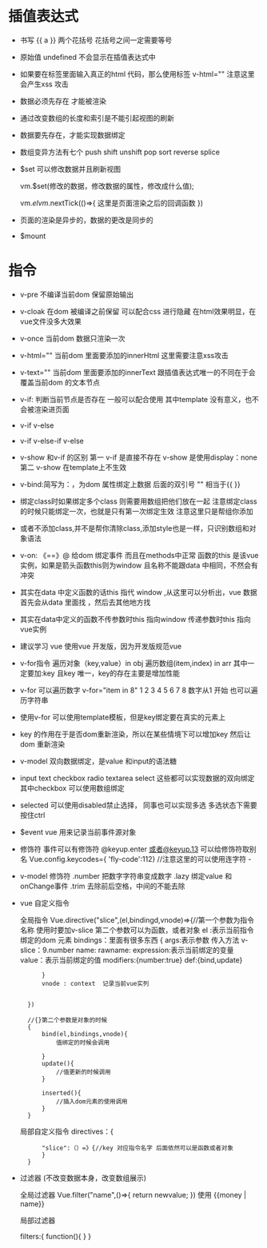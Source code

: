 # 插值表达式

* 书写 {{ a }}  两个花括号 花括号之间一定需要等号 
* 原始值 undefined 不会显示在插值表达式中
* 如果要在标签里面输入真正的html 代码，那么使用标签 v-html=""
        注意这里会产生xss 攻击
    
* 数据必须先存在 才能被渲染 


*  通过改变数组的长度和索引是不能引起视图的刷新

*  数据要先存在，才能实现数据绑定

*  数组变异方法有七个
      push shift  unshift pop sort reverse splice 

*  $set 可以修改数据并且刷新视图

    vm.$set(修改的数据，修改数据的属性，修改成什么值);

    vm.$el   vm.$nextTick(()=>{
        这里是页面渲染之后的回调函数
    }) 

*  页面的渲染是异步的，数据的更改是同步的 

*  $mount


# 指令

* v-pre  不编译当前dom 保留原始输出
* v-cloak  在dom 被编译之前保留 可以配合css 进行隐藏 在html效果明显，在vue文件没多大效果
* v-once 当前dom 数据只渲染一次
* v-html="" 当前dom 里面要添加的innerHtml 这里需要注意xss攻击
* v-text="" 当前dom 里面要添加的innerText  跟插值表达式唯一的不同在于会覆盖当前dom 的文本节点

* v-if: 判断当前节点是否存在  一般可以配合<template></template>使用
其中template 没有意义，也不会被渲染进页面

* v-if v-else 

* v-if v-else-if v-else 

* v-show  和v-if 的区别  第一 v-if 是直接不存在  v-show 是使用display：none 第二 v-show 在template上不生效

* v-bind:简写为：，为dom  属性绑定上数据 后面的双引号 "" 相当于{{ }}  

* 绑定class时如果绑定多个class 则需要用数组把他们放在一起  注意绑定class 的时候只能绑定一次，也就是只有第一次绑定生效 注意这里只是帮组你添加
* 或者不添加class,并不是帮你清除class,添加style也是一样，只识别数组和对象语法

* v-on: 《==》@ 给dom 绑定事件 而且在methods中正常 函数的this 是该vue实例，如果是箭头函数this则为window  且名称不能跟data 中相同，不然会有冲突
* 其实在data 中定义函数的话this 指代 window ,从这里可以分析出，vue 数据首先会从data 里面找 ，然后去其他地方找

* 其实在data中定义的函数不传参数时this 指向window 传递参数时this 指向 vue实例 
* 建议学习 vue 使用vue 开发版，因为开发版规范vue 

* v-for指令 遍历对象（key,value）in obj  遍历数组(item,index) in arr 其中一定要加:key 且key 唯一，key的存在主要是增加性能

* v-for 可以遍历数字  v-for="item in 8"  1 2 3 4 5 6 7 8 数字从1 开始 也可以遍历字符串 
* 使用v-for 可以使用template模板，但是key绑定要在真实的元素上
* key 的作用在于是否dom重新渲染，所以在某些情境下可以增加key 然后让dom 重新渲染
* v-model 双向数据绑定，是value 和input的语法糖
* input text  checkbox radio  textarea select 这些都可以实现数据的双向绑定 其中checkbox 可以使用数组绑定
* selected 可以使用disabled禁止选择， 同事也可以实现多选 多选状态下需要按住ctrl 
* $event vue 用来记录当前事件源对象 
* 修饰符   事件可以有修饰符 @keyup.enter   或者@keyup.13  可以给修饰符取别名 Vue.config.keycodes={ 'fly-code':112} //注意这里的可以使用连字符 -

* v-model 修饰符  .number 把数字字符串变成数字  .lazy 绑定value 和 onChange事件 .trim  去除前后空格，中间的不能去除

* vue 自定义指令 
	
	全局指令 
		Vue.directive("slice",(el,bindingd,vnode)=>{//第一个参数为指令 名称 使用时要加v-slice 第二个参数可以为函数，或者对象
			el  :表示当前指令绑定的dom 元素 
			bindings：里面有很多东西 
			{
				args:表示参数      传入方法  v-slice：9.number
				name:
				rawname:
				expression:表示当前绑定的变量
				value：表示当前绑定的值
				modifiers:{number:true}
				def:{bind,update}
			
			}
			vnode : context  记录当前vue实列
			
		
		})
		
		//{}第二个参数是对象的时候
		{
			bind(el,bindings,vnode){
				值绑定的时候会调用
			
			}
			update(){
				//值更新的时候调用
			}
			
			inserted(){
				//插入dom元素的使用调用
			}	
		}
	局部自定义指令
		directives：{
		
			"slice":（）=》{//key 对应指令名字 后面依然可以是函数或者对象
			}
		}

* 过滤器 (不改变数据本身，改变数组展示)
	
	全局过滤器 
	Vue.filter("name",()=>{
		return newvalue;
	})
	使用 {{money | name}}
	
	局部过滤器
	
	filters:{
		function(){
		}
	}





































